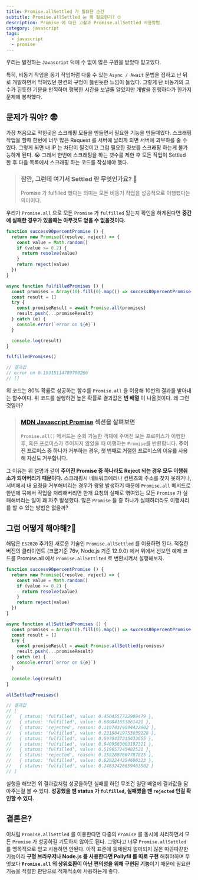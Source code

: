 ```yaml
---
title: Promise.allSettled 가 필요한 순간
subtitle: Promise.allSettled 는 왜 필요한가? 🙄
description: Promise 에 대한 고촬과 Promise.allSettled 사용방법. 
category: javascript
tags:
  - javascript
  - promise
---
```


우리는 발전하는 `Javascript` 덕에 수 없이 많은 구원을 받았다 믿고있다.

특히, 비동기 작업을 동기 작업처럼 다룰 수 있는 `Async / Await` 문법을 접하고 난 뒤로 개발하면서 막혀있던 한켠의 구멍이 뚫린듯한 느낌이 들었다. 그렇게 난 비동기의 고수가 된듯한 기분을 만끽하며 행복한 시간을 보낼줄 알았지만 개발을 진행하다가 한가지 문제에 봉착했다.


## 문제가 뭐야? 😨

가장 처음으로 막힌곳은 스크래핑 모듈을 만들면서 필요한 기능을 만들때였다.
스크래핑 작업을 할때 한번에 너무 많은 Request 를 서버에 날리게 되면 서버에 과부하를 줄 수 있다.
그렇게 되면 내 IP 는 차단이 될것이고 그럼 필요한 정보를 스크래핑 하는게 불가능하게 된다. 😭
그래서 한번에 스크래핑을 하는 갯수를 제한 후 모든 작업이 Settled 한 후 다음 목록에서 스크래핑 하는 코드를 작성해야 했다.


>### 잠깐, 그런데 여기서 Settled 란 무엇인가요? 🤔
>Promise 가 fulfilled 했다는 의미는 모든 비동기 작업을 성공적으로 이행했다는 의미이다.

우리가 `Promise.all` 으로 모든 `Promise` 가 `fulfilled` 됬는지 확인을 하게된다면 **중간에 실패한 경우가 있을때는 아무것도 얻을 수 없을것이다.**

```jsx
function success90percentPromise () {
  return new Promise((resolve, reject) => {
    const value = Math.random()
    if (value >= 0.2) {
      return resolve(value)
    }
    return reject(value)
  })
}

async function fulfilledPromises () {
  const promises = Array(10).fill(0).map(() => success80percentPromise())
  const result = []
  try {
    const promiseResult = await Promise.all(promises)
    result.push(...promiseResult)
  } catch (e) {
    console.error(`error on ${e}`)
  }

  console.log(result)
}

fulfilledPromises()

// 결과값
// error on 0.19315114789790266
// []
```

위 코드는 80% 확률로 성공하는 함수를 `Promise.all` 을 이용해 10번의 결과를 받아내는 함수이다.
위 코드를 실행하면 높은 확률로 결과값은 **빈 배열** 이 나올것이다.
왜 그런것일까?

> ### [MDN Javascript Promise](https://developer.mozilla.org/ko/docs/Web/JavaScript/Reference/Global_Objects/Promise/all) 섹션을 살펴보면
> `Promise.all()` 메서드는 순회 가능한 객체에 주어진 모든 프로미스가 이행한 후, 혹은 프로미스가 주어지지 않았을 때 이행하는 `Promise`를 반환합니다. **주어진 프로미스 중 하나가 거부하는 경우, 첫 번째로 거절한 프로미스의 이유를 사용해 자신도 거부합니다.**

그 이유는 위 설명과 같이 **주어진 Promise 중 하나라도 Reject 되는 경우 모두 이행취소가 되어버리기 때문이다.**
스크래핑시 네트워크에러나 컨텐츠의 주소를 찾지 못하거나,
서버에서 내 요청을 거부해버리는 경우가 왕왕 발생하기 때문에
`Promise.all` 메서드로 한번에 묶에서 작업을 처리해버리면 한개 요청의 실패로 엮여있는 모든 `Promise` 가 실패해버리는 일이 꽤 자주 발생했다.
많은 `Promise` 들 중 하나가 실패하더라도 이행처리를 할 수 있는 방법은 없을까?


## 그럼 어떻게 해야해?🤔

해답은 `ES2020` 추가된 새로운 기술인 `Promise.allSettled` 를 이용하면 된다. 적절한 버전의 클라이언트 (크롬기준 76v, Node.js 기준 12.9.0) 에서 위에서 선보인 예제 코드를 Promise.all 에서 `Promise.allSettlted` 로 변환시켜서 실행해보자.

```jsx
function success90percentPromise () {
  return new Promise((resolve, reject) => {
    const value = Math.random()
    if (value >= 0.2) {
      return resolve(value)
    }
    return reject(value)
  })
}

async function allSettledPromises () {
  const promises = Array(10).fill(0).map(() => success80percentPromise())
  const result = []
  try {
    const promiseResult = await Promise.allSettled(promises)
    result.push(...promiseResult)
  } catch (e) {
    console.error(`error on ${e}`)
  }

  console.log(result)
}

allSettledPromises()

// 결과값
// [
//   { status: 'fulfilled', value: 0.4504557722909479 },
//   { status: 'fulfilled', value: 0.680841653861421 },
//   { status: 'rejected', reason: 0.11974379594422802 },
//   { status: 'fulfilled', value: 0.23180419753039128 },
//   { status: 'fulfilled', value: 0.5970437215433655 },
//   { status: 'fulfilled', value: 0.9409583003192321 },
//   { status: 'fulfilled', value: 0.519657245482521 },
//   { status: 'rejected', reason: 0.1582887607787815 },
//   { status: 'fulfilled', value: 0.6292244254606323 },
//   { status: 'fulfilled', value: 0.24632426659463502 }
// ]
```

실행을 해보면 위 결과값처럼 성공을하던 실패를 하던 무조건 일단 배열에 결과값을 담아주는걸 볼 수 있다.
**성공했을 땐 status 가 `fulfilled`, 실패했을 땐 `rejected` 인걸 확인할 수 있다.**


## 결론은?

이처럼 `Promise.allSettled` 를 이용한다면 다중의 `Promise` 를 동시에 처리하면서 모든 `Promise` 가 성공하길 기도하지 않아도 된다.
그렇다고 너무 `Promise.allSettled` 를 맹목적으로 믿고 사용하면 안된다.
아직 표준에 등제된지 얼마되지 않은 따끈따끈한 기능이라 **구형 브라우저나 Node.js 를 사용한다면 Pollyfil 를 따로 구현** 해줘야하며
무엇보다 **`Promise.all` 의 상위호환이 아닌 편의성을 위해 구현된 기능**이기 때문에 필요한 기능을 적절한 판단으로 적재적소에 사용하는게 좋다.
